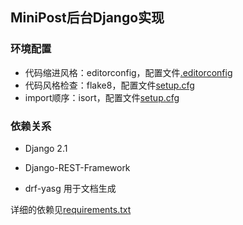 ## MiniPost后台Django实现

### 环境配置

* 代码缩进风格：editorconfig，配置文件[.editorconfig](.editorconfig)
* 代码风格检查：flake8，配置文件[setup.cfg](setup.cfg)
* import顺序：isort，配置文件[setup.cfg](setup.cfg)

### 依赖关系

* Django 2.1

* Django-REST-Framework

* drf-yasg 用于文档生成

详细的依赖见[requirements.txt](requirements.txt)

